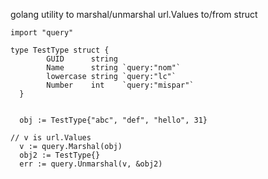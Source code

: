 golang utility to marshal/unmarshal url.Values to/from struct

    import "query"

    type TestType struct {
		    GUID      string
		    Name      string `query:"nom"`
		    lowercase string `query:"lc"`
		    Number    int    `query:"mispar"`
	  }

   
	  obj := TestType{"abc", "def", "hello", 31}
    
    // v is url.Values
	  v := query.Marshal(obj)
	  obj2 := TestType{}
	  err := query.Unmarshal(v, &obj2)
